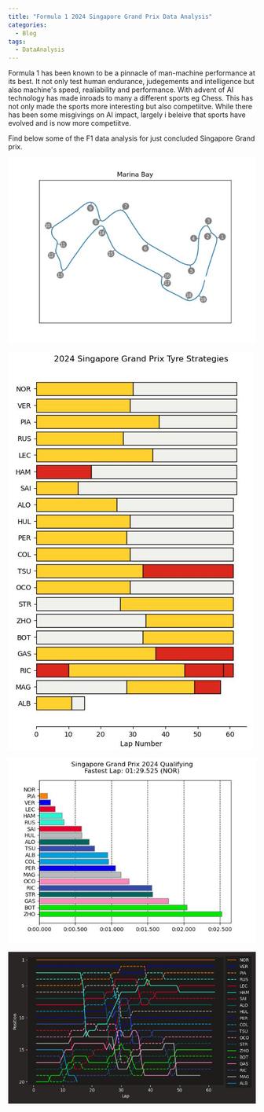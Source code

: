 ```yaml
---
title: "Formula 1 2024 Singapore Grand Prix Data Analysis"
categories:
  - Blog
tags:
  - DataAnalysis
---
```


Formula 1 has been known to be a pinnacle of man-machine performance at its best. It not only test human endurance, judegements and intelligence but also machine's speed, realiability and performance.
With advent of AI technology has made inroads to many a different sports eg Chess. This has not only made the sports more interesting but also competiitve. While there has been some misgivings on AI impact, largely i beleive that sports have evolved and is now more competiitve.

Find below some of the F1 data analysis for just concluded Singapore Grand prix.

![Singapore Race track](/assets/images/F1_2024_R18_SingaporeGP_RaceTrack.jpeg)

![Singapore Race track](/assets/images/F1_2024_R18_SingaporeGP_RaceTyreStrategies.jpeg)


![Singapore Race track](/assets/images/F1_2024_R18_SingaporeGP_QualiResults.jpeg)

![Singapore Race track](/assets/images/F1_2024_R18_SingaporeGP_RacePositionChanges.jpeg)


